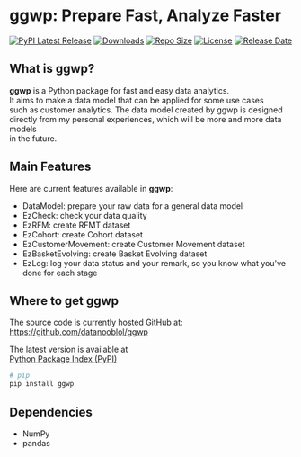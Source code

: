 # ggwp: Prepare Fast, Analyze Faster  
[![PyPI Latest Release](https://img.shields.io/pypi/v/ggwp)](https://pypi.org/project/ggwp/) 
[![Downloads](https://img.shields.io/pypi/dm/ggwp)](https://pypi.org/project/ggwp/)
[![Repo Size](https://img.shields.io/github/repo-size/datanooblol/ggwp)](https://pypi.org/project/ggwp/)
[![License](https://img.shields.io/pypi/l/ggwp)](https://pypi.org/project/ggwp/)
[![Release Date](https://img.shields.io/github/release-date/datanooblol/ggwp)](https://pypi.org/project/ggwp/)

## What is ggwp?

**ggwp** is a Python package for fast and easy data analytics.  
It aims to make a data model that can be applied for some use cases  
such as customer analytics. The data model created by ggwp is designed  
directly from my personal experiences, which will be more and more data models  
in the future.  

## Main Features  
Here are current features available in **ggwp**:  

-  DataModel: prepare your raw data for a general data model
-  EzCheck: check your data quality
-  EzRFM: create RFMT dataset
-  EzCohort: create Cohort dataset
-  EzCustomerMovement: create Customer Movement dataset
-  EzBasketEvolving: create Basket Evolving dataset
-  EzLog: log your data status and your remark, so you know what you've done for each stage

## Where to get **ggwp**  
The source code is currently hosted GitHub at:  
https://github.com/datanooblol/ggwp  

The latest version is available at  
[Python Package Index (PyPI)](https://pypi.org/project/ggwp/)  

```sh  
# pip  
pip install ggwp  
```  

## Dependencies  

-  NumPy  
-  pandas  